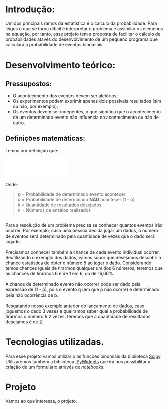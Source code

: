 # Introdução:

Um dos principais ramos da estatística é o calculo da probabilidade. Para leigos o que se torna difícil é interpretar o problema e assimilar os elemenos na equação, por tanto, esse projeto tem a proposta de facilitar o cálculo de probabilidades atavés do desenvolvimento de um pequeno programa que calculará a probabilidade de eventos binomiais.

# Desenvolvimento teórico:

## Pressupostos:

* O acontecimento dos eventos devem ser aletórios;
* Os experimentos podem exprimir apenas dois possíveis resultados (sim ou não, por exemplo);
* Os eventos devem ser indepentes, o que significa que o acontecimento de um determinado evento não influencia no acontecimento ou não de outro.

## Definições matemáticas:

Temos por definição que:

<img src="https://github.com/xpcosmos/calculadora-de-probabilidades/blob/main/assets/funcao_prob.png" title="\bg_white P(k) = \binom{n}{k}p^kq^{n-k}" width = 200 />

Onde:

> _p_ = Probabilidade de determinado evento acontecer <br>
> _q_ = Probabilidade de determinado **NÃO** acontecer (1 - p) <br>
> _k_ = Quantidade de resultados desejados <br>
> _n_ = Números de ensaios realizados <br><br>

Para a resolução de um problema precisa se conhecer quantos eventos irão ocorrer. Por exemplo, caso uma pessoa decida jogar um dados, o número de eventos será determinado pela quantidade de vezes que o dado será jogado.<br><br>
Precisamos conhecer também a chance de cada evento individual ocorrer. Reutilizando o exemplo dos dados, vamos supor que desejamos descobri a chance estatística de obter o número _6_ ao jogar o dado. Considerando temos chances iguais de tirarmos qualquer um dos 6 números, teremos que as chances de tirarmos 6 é de 1 em 6, ou de 16,66%.<br><br>
A chance de determinado evento não ocorrer pode ser dado pela expressão de (1 - p), pois o evento q (em que p não ocorre) é determinado pela não ocorrência de p.<br><br>
Resgatando nosso exemplo anterior do lançamento de dados, caso joguemos o dado 3 vezes e queiramos saber qual a probabilidade de tirarmos o número _6_ 2 vezes, teremos que a quantidade de resultados desejamos é de 2.

# Tecnologias utilizadas.

Para esse projeto vamos utilizar o as funções binomiais da biblioteca [Scipy](https://docs.scipy.org/doc/scipy/reference/generated/scipy.stats.binom.html). <br>
Utilizaremos também a biblioteca [IPyWidgets](https://ipywidgets.readthedocs.io/en/latest/examples/Widget%20Basics.html) que irá nos possibilitar a criação de um formulário através de _notebooks_.

# Projeto


Vamos ao que interessa, o projeto.
